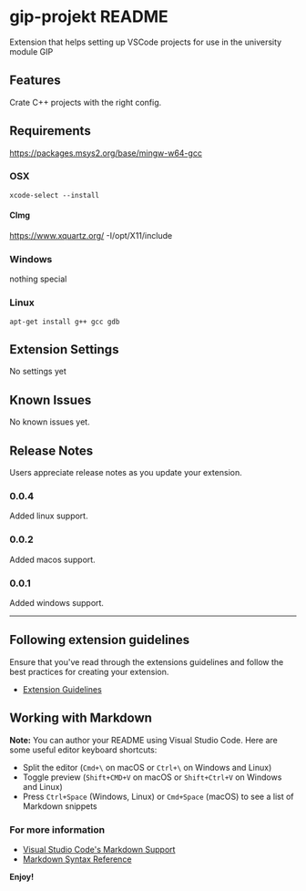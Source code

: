 # gip-projekt README

Extension that helps setting up VSCode projects for use in the university module GIP

## Features

Crate C++ projects with the right config.

## Requirements

https://packages.msys2.org/base/mingw-w64-gcc

### OSX

`xcode-select --install`

#### CImg

https://www.xquartz.org/
-I/opt/X11/include

### Windows

nothing special

### Linux

`apt-get install g++ gcc gdb`

## Extension Settings

No settings yet

## Known Issues

No known issues yet.

## Release Notes

Users appreciate release notes as you update your extension.

### 0.0.4

Added linux support.

### 0.0.2

Added macos support.

### 0.0.1

Added windows support.

-----------------------------------------------------------------------------------------------------------
## Following extension guidelines

Ensure that you've read through the extensions guidelines and follow the best practices for creating your extension.

* [Extension Guidelines](https://code.visualstudio.com/api/references/extension-guidelines)

## Working with Markdown

**Note:** You can author your README using Visual Studio Code.  Here are some useful editor keyboard shortcuts:

* Split the editor (`Cmd+\` on macOS or `Ctrl+\` on Windows and Linux)
* Toggle preview (`Shift+CMD+V` on macOS or `Shift+Ctrl+V` on Windows and Linux)
* Press `Ctrl+Space` (Windows, Linux) or `Cmd+Space` (macOS) to see a list of Markdown snippets

### For more information

* [Visual Studio Code's Markdown Support](http://code.visualstudio.com/docs/languages/markdown)
* [Markdown Syntax Reference](https://help.github.com/articles/markdown-basics/)

**Enjoy!**
